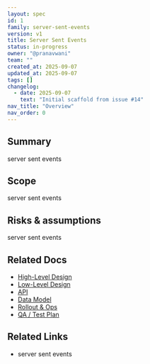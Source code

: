 ```yaml
---
layout: spec
id: 1
family: server-sent-events
version: v1
title: Server Sent Events
status: in-progress
owner: "@pranavwani"
team: ""
created_at: 2025-09-07
updated_at: 2025-09-07
tags: []
changelog:
  - date: 2025-09-07
    text: "Initial scaffold from issue #14"
nav_title: "Overview"
nav_order: 0
---
```

## Summary
server sent events

## Scope
server sent events

## Risks & assumptions
server sent events

## Related Docs
- [High-Level Design](./hld.md)
- [Low-Level Design](./lld.md)
- [API](./api.md)
- [Data Model](./data-model.md)
- [Rollout & Ops](./rollout-ops.md)
- [QA / Test Plan](./qa-test.md)

## Related Links
- server sent events
